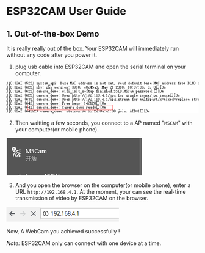 # ESP32CAM User Guide

## 1. Out-of-the-box Demo

It is really really out of the box. Your ESP32CAM will immediately run without any code after you power it.

1. plug usb cable into ESP32CAM and open the serial terminal on your computer. 
  
![image](screenshots/ESP32CAM_Terminal.png)


2. Then waitting a few seconds, you connect to a AP named "`M5CAM`" with your computer(or mobile phone).

![image](screenshots/ESP32CAM_M5CAM.png)


3. And you open the browser on the computer(or mobile phone), enter a URL `http://192.168.4.1`. At the moment, your can see the real-time transmission of video by ESP32CAM on the browser.

![image](screenshots/ESP32CAM_Browser.png)

Now, A WebCam you achieved successfully !

*Note:*
ESP32CAM only can connect with one device at a time.
